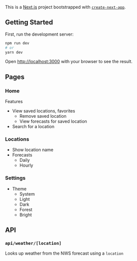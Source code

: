This is a [Next.js](https://nextjs.org/) project bootstrapped with [`create-next-app`](https://github.com/vercel/next.js/tree/canary/packages/create-next-app).

## Getting Started

First, run the development server:

```bash
npm run dev
# or
yarn dev
```

Open [http://localhost:3000](http://localhost:3000) with your browser to see the result.

## Pages

### Home

Features

- View saved locations, favorites
  - Remove saved location
  - View forecasts for saved location
- Search for a location

### Locations

- Show location name
- Forecasts
  - Daily
  - Hourly

### Settings

- Theme
  - System
  - Light
  - Dark
  - Forest
  - Bright

## API

### `api/weather/[location]`

Looks up weather from the NWS forecast using a `location`
